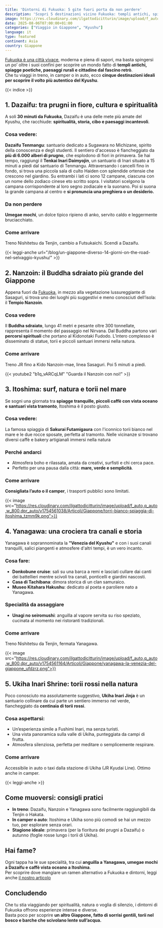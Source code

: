 ```yaml
---
title: 'Dintorni di Fukuoka: 5 gite fuori porta da non perdere'
description: 'Scopri 5 destinazioni vicino Fukuoka: templi antichi, spiagge poetiche, canali di Yanagawa, torii rossi di Ukiha e il Buddha sdraiato di Nanzoin. Natura, spiritualità e sapori autentici del Kyushu ti aspettano'
image: https://res.cloudinary.com/ilgattodicitturin/image/upload/f_auto,q_auto,w_800,dpr_auto/v1754560623/Articoli/Giappone/5-posti-imperdibili-nel-kyushu_d3b3l3.png
date: 2025-08-06T07:00:00+01:00
categories: ["Viaggio in Giappone", "Kyushu"]
language: it
type: featured
continent: Asia
country: Giappone
---
```

[Fukuoka è una città vivace](/blog/cosa-vedere-a-fukuoka-la-citta-accogliente-del-kyushu/), moderna e piena di sapori, ma basta spingersi un po’ oltre i suoi confini per scoprire un mondo fatto di **templi antichi, spiagge poetiche, paesaggi rurali e cittadine dal fascino retrò**.  
Che tu viaggi in treno, in camper o in auto, ecco **cinque destinazioni ideali per scoprire il volto più autentico del Kyushu**.

{{< indice >}}

## 1. Dazaifu: tra prugni in fiore, cultura e spiritualità

A soli **30 minuti da Fukuoka**, Dazaifu è una delle mete più amate del Kyushu, che racchiude: **spiritualità, storia, cibo e paesaggi incantevoli**.

### Cosa vedere:
**Dazaifu Tenmangu**: santuario dedicato a Sugawara no Michizane, spirito della conoscenza e degli studenti. Il sentiero d'accesso è fiancheggiato da **più di 6.000 alberi di prugno**, che esplodono di fiori in primavera.
Se hai tempo, raggiungi il **Tenkai Inari Daimyojin**, un santuario di Inari situato a 15 minuti a piedi dal santuario di Tenmangu.
Attraversando i cancelli fino in fondo, si trova una piccola sala di culto Haiden con splendide ortensie che crescono nel giardino. Su entrambi i lati ci sono 12 campane, ciascuna con un nome dello zodiaco cinese eto scritto sopra. I visitatori scelgono la campana corrispondente al loro segno zodiacale e la suonano. Poi si suona la grande campana al centro e **si pronuncia una preghiera o un desiderio.**

### Da non perdere
**Umegae mochi**, un dolce tipico ripieno di anko, servito caldo e leggermente bruciacchiato.

### Come arrivare
Treno Nishitetsu da Tenjin, cambio a Futsukaichi. Scendi a Dazaifu.

{{< leggi-anche url="/blog/un-giappone-diverso-14-giorni-on-the-road-nel-selvaggio-kyushu/" >}}

## 2. Nanzoin: il Buddha sdraiato più grande del Giappone
Appena fuori da [Fukuoka](/blog/cosa-vedere-a-fukuoka-la-citta-accogliente-del-kyushu/), in mezzo alla vegetazione lussureggiante di Sasaguri, si trova uno dei luoghi più suggestivi e meno conosciuti dell’isola: il **Tempio Nanzoin**.

### Cosa vedere
Il **Buddha sdraiato**, lungo 41 metri e pesante oltre 300 tonnellate, rappresenta il momento del passaggio nel Nirvana. Dal Buddha partono vari **percorsi spirituali** che portano al Kidonotaki Fudodo. L’intero complesso è disseminato di statue, torii e piccoli santuari immersi nella natura.

### Come arrivare
Treno JR fino a Kido Nanzoin-mae, linea Sasaguri. Poi 5 minuti a piedi.

{{< youtube2 "b1q_vARCqLM" "Guarda il Nanzoin con noi!" >}}

## 3. Itoshima: surf, natura e torii nel mare
Se sogni una giornata tra **spiagge tranquille, piccoli caffè con vista oceano e santuari vista tramonto**, Itoshima è il posto giusto.

### Cosa vedere:
La famosa spiaggia di **Sakurai Futamigaura** con l'iconnico torii bianco nel mare e le due rocce sposate, perfetta al tramonto. Nelle vicinanze si trovano diversi caffè e bakery artigianali immersi nella natura

### Perché andarci
- Atmosfera boho e rilassata, amata da creativi, surfisti e chi cerca pace.
- Perfetto per una pausa dalla città: **mare, verde e semplicità**.

### Come arrivare
**Consigliata l’auto o il camper**, i trasporti pubblici sono limitati.

{{< image src="https://res.cloudinary.com/ilgattodicitturin/image/upload/f_auto,q_auto,w_800,dpr_auto/v1754561038/Articoli/Giappone/torri-bianco-spiaggia-di-itoshima_tzmm9k.png">}}

## 4. Yanagawa: una crociera tra canali e storia
Yanagawa è soprannominata la **"Venezia del Kyushu"** e con i suoi canali tranquilli, salici piangenti e atmosfere d'altri tempi, è un vero incanto.

### Cosa fare:
- **Donkobune cruise**: sali su una barca a remi e lasciati cullare dai canti dei battellieri mentre scivoli tra canali, ponticelli e giardini nascosti.
- **Casa di Tachibana**: dimora storica di un clan samuraico.
- **Museo Kitahara Hakushu**: dedicato al poeta e paroliere nato a Yanagawa.

### Specialità da assaggiare
- **Unagi no seiromushi**: anguilla al vapore servita su riso speziato, cucinata al momento nei ristoranti tradizionali.

### Come arrivare
Treno Nishitetsu da Tenjin, fermata Yanagawa.

{{< image src="https://res.cloudinary.com/ilgattodicitturin/image/upload/f_auto,q_auto,w_800,dpr_auto/v1754561164/Articoli/Giappone/yanagawa-la-venezia-del-giappone_ufdzrz.png">}}

## 5. Ukiha Inari Shrine: torii rossi nella natura

Poco conosciuto ma assolutamente suggestivo, **Ukiha Inari Jinja** è un santuario collinare da cui parte un sentiero immerso nel verde, fiancheggiato da **centinaia di torii rossi**.

### Cosa aspettarsi:
- Un’esperienza simile a Fushimi Inari, ma senza turisti.
- Una vista panoramica sulla valle di Ukiha, punteggiata da campi di frutta.
- Atmosfera silenziosa, perfetta per meditare o semplicemente respirare.

### Come arrivare
Accessibile in auto o taxi dalla stazione di Ukiha (JR Kyudai Line). Ottimo anche in camper.

{{< leggi-anche >}}

## Come muoversi: consigli pratici
- **In treno**: Dazaifu, Nanzoin e Yanagawa sono facilmente raggiungibili da Tenjin o Hakata.
- **In camper o auto**: Itoshima e Ukiha sono più comodi se hai un mezzo tuo, per esplorare senza orari.
- **Stagione ideale**: primavera (per la fioritura dei prugni a Dazaifu) o autunno (foglie rosse lungo i torii di Ukiha).

## Hai fame?

Ogni tappa ha le sue specialità, tra cui **anguilla a Yanagawa, umegae mochi a Dazaifu e caffè vista oceano a Itoshima**.  
Per scoprire dove mangiare un ramen alternativo a Fukuoka e dintorni, leggi anche [il nostro articolo](/blog/ramen-vegetariano-a-fukuoka-l-alternativa-sorprendente-al-tonkotsu)

## Concludendo

Che tu stia viaggiando per spiritualità, natura o voglia di silenzio, i dintorni di Fukuoka offrono esperienze intense e diverse.  
Basta poco per scoprire **un altro Giappone, fatto di sorrisi gentili, torii nel bosco e barche che scivolano lente sull’acqua.**